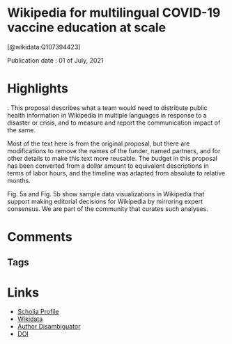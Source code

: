 
Wikipedia for multilingual COVID-19 vaccine education at scale
==============================================================
  
  [@wikidata:Q107394423]  
  
Publication date : 01 of July, 2021  

# Highlights
. This proposal describes what a team would need to distribute public health information in Wikipedia in multiple languages in response to a disaster or crisis, and to measure and report the communication impact of the same. 

Most of the text here is from the original proposal, but there are modifications to remove the names of the funder, named partners, and for other details to make this text more reusable. The budget in this proposal has been converted from a dollar amount to equivalent descriptions in terms of labor hours, and the timeline was adapted from absolute to relative months.

Fig. 5a and Fig. 5b show sample data visualizations in Wikipedia that support making editorial decisions for Wikipedia by mirroring expert consensus. We are part of the community that curates such analyses.
# Comments

## Tags

# Links
  
 * [Scholia Profile](https://scholia.toolforge.org/work/Q107394423)  
 * [Wikidata](https://www.wikidata.org/wiki/Q107394423)  
 * [Author Disambiguator](https://author-disambiguator.toolforge.org/work_item_oauth.php?id=Q107394423&batch_id=&match=1&author_list_id=&doit=Get+author+links+for+work)  
 * [DOI](https://doi.org/10.3897/RIO.7.E70042)  
